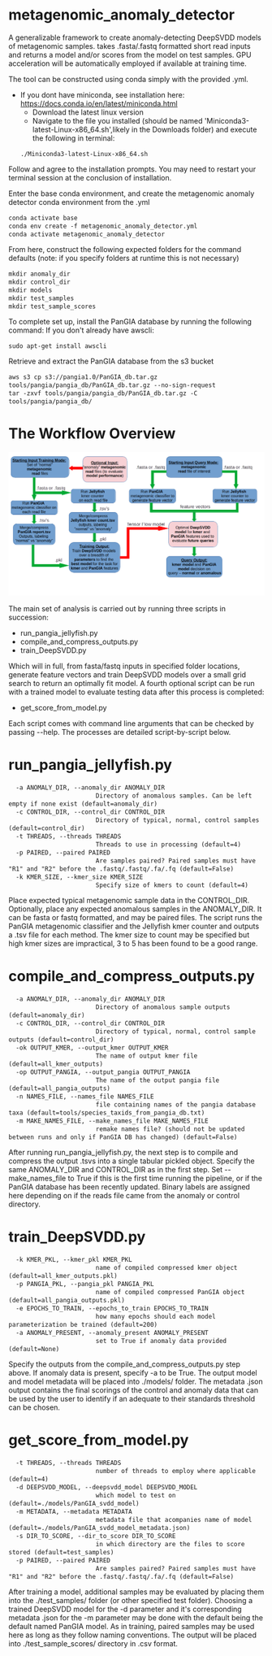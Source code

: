 # metagenomic_anomaly_detector

A generalizable framework to create anomaly-detecting DeepSVDD models of metagenomic samples. takes .fasta/.fastq formatted short read inputs and returns a model and/or scores from the model on test samples. GPU acceleration will be automatically employed if available at training time.

The tool can be constructed using conda simply with the provided .yml.
* If you dont have miniconda, see installation here: https://docs.conda.io/en/latest/miniconda.html
    * Download the latest linux version
    * Navigate to the file you installed (should be named 'Miniconda3-latest-Linux-x86_64.sh',likely in the Downloads folder) and execute the following in terminal:
    ```
    ./Miniconda3-latest-Linux-x86_64.sh
    ```
Follow and agree to the installation prompts. You may need to restart your terminal session at the conclusion of installation.

Enter the base conda environment, and create the metagenomic anomaly detector conda environment from the .yml
```
conda activate base
conda env create -f metagenomic_anomaly_detector.yml
conda activate metagenomic_anomaly_detector
```

From here, construct the following expected folders for the command defaults (note: if you specify folders at runtime this is not necessary)
```
mkdir anomaly_dir
mkdir control_dir
mkdir models
mkdir test_samples
mkdir test_sample_scores
```

To complete set up, install the PanGIA database by running the following command:
If you don't already have awscli:
```
sudo apt-get install awscli
```
Retrieve and extract the PanGIA database from the s3 bucket
```
aws s3 cp s3://pangia1.0/PanGIA_db.tar.gz tools/pangia/pangia_db/PanGIA_db.tar.gz --no-sign-request
tar -zxvf tools/pangia/pangia_db/PanGIA_db.tar.gz -C tools/pangia/pangia_db/
```

# The Workflow Overview

![](images/MBM_flowchart.png)

The main set of analysis is carried out by running three scripts in succession:
* run_pangia_jellyfish.py
* compile_and_compress_outputs.py
* train_DeepSVDD.py

Which will in full, from fasta/fastq inputs in specified folder locations, generate feature vectors and train DeepSVDD models over a small grid search to return an optimally fit model. A fourth optional script can be run with a trained model to evaluate testing data after this process is completed:
* get_score_from_model.py

Each script comes with command line arguments that can be checked by passing --help. The processes are detailed script-by-script below.

# run_pangia_jellyfish.py
```
  -a ANOMALY_DIR, --anomaly_dir ANOMALY_DIR
                        Directory of anomalous samples. Can be left empty if none exist (default=anomaly_dir)
  -c CONTROL_DIR, --control_dir CONTROL_DIR
                        Directory of typical, normal, control samples (default=control_dir)
  -t THREADS, --threads THREADS
                        Threads to use in processing (default=4)
  -p PAIRED, --paired PAIRED
                        Are samples paired? Paired samples must have "R1" and "R2" before the .fastq/.fastq/.fa/.fq (default=False)
  -k KMER_SIZE, --kmer_size KMER_SIZE
                        Specify size of kmers to count (default=4)
```
Place expected typical metagenomic sample data in the CONTROL_DIR. Optionally, place any expected anomalous samples in the ANOMALY_DIR. It can be fasta or fastq formatted, and may be paired files. The script runs the PanGIA metagenomic classifier and the Jellyfish kmer counter and outputs a .tsv file for each method. The kmer size to count may be specified but high kmer sizes are impractical, 3 to 5 has been found to be a good range.

# compile_and_compress_outputs.py
```
  -a ANOMALY_DIR, --anomaly_dir ANOMALY_DIR
                        Directory of anomalous sample outputs (default=anomaly_dir)
  -c CONTROL_DIR, --control_dir CONTROL_DIR
                        Directory of typical, normal, control sample outputs (default=control_dir)
  -ok OUTPUT_KMER, --output_kmer OUTPUT_KMER
                        The name of output kmer file (default=all_kmer_outputs)
  -op OUTPUT_PANGIA, --output_pangia OUTPUT_PANGIA
                        The name of the output pangia file (default=all_pangia_outputs)
  -n NAMES_FILE, --names_file NAMES_FILE
                        file containing names of the pangia database taxa (default=tools/species_taxids_from_pangia_db.txt)
  -m MAKE_NAMES_FILE, --make_names_file MAKE_NAMES_FILE
                        remake names file? (should not be updated between runs and only if PanGIA DB has changed) (default=False)

```
After running run_pangia_jellyfish.py, the next step is to compile and compress the output .tsvs into a single tabular pickled object. Specify the same ANOMALY_DIR and CONTROL_DIR as in the first step. Set --make_names_file to True if this is the first time running the pipeline, or if the PanGIA database has been recently updated. Binary labels are assigned here depending on if the reads file came from the anomaly or control directory.

# train_DeepSVDD.py
```
  -k KMER_PKL, --kmer_pkl KMER_PKL
                        name of compiled compressed kmer object (default=all_kmer_outputs.pkl)
  -p PANGIA_PKL, --pangia_pkl PANGIA_PKL
                        name of compiled compressed PanGIA object (default=all_pangia_outputs.pkl)
  -e EPOCHS_TO_TRAIN, --epochs_to_train EPOCHS_TO_TRAIN
                        how many epochs should each model parameterization be trained (default=200)
  -a ANOMALY_PRESENT, --anomaly_present ANOMALY_PRESENT
                        set to True if anomaly data provided (default=None)
```
Specify the outputs from the compile_and_compress_outputs.py step above. If anomaly data is present, specify -a to be True. The output model and model metadata will be placed into ./models/ folder. The metadata .json output contains the final scorings of the control and anomaly data that can be used by the user to identify if an adequate to their standards threshold can be chosen.

# get_score_from_model.py
```
  -t THREADS, --threads THREADS
                        number of threads to employ where applicable (default=4)
  -d DEEPSVDD_MODEL, --deepsvdd_model DEEPSVDD_MODEL
                        which model to test on (default=./models/PanGIA_svdd_model)
  -m METADATA, --metadata METADATA
                        metadata file that acompanies name of model (default=./models/PanGIA_svdd_model_metadata.json)
  -s DIR_TO_SCORE, --dir_to_score DIR_TO_SCORE
                        in which directory are the files to score stored (default=test_samples)
  -p PAIRED, --paired PAIRED
                        Are samples paired? Paired samples must have "R1" and "R2" before the .fastq/.fastq/.fa/.fq (default=False)
```
After training a model, additional samples may be evaluated by placing them into the ./test_samples/ folder (or other specified test folder). Choosing a trained DeepSVDD model for the -d parameter and it's corresponding metadata .json for the -m parameter may be done with the default being the default named PanGIA model. As in training, paired samples may be used here as long as they follow naming conventions. The output will be placed into ./test_sample_scores/ directory in .csv format.
